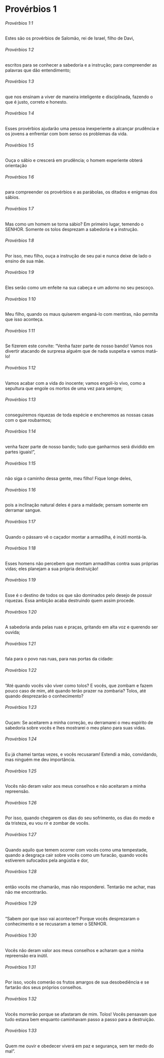 # Provérbios 1

###### Provérbios 1:1

Estes são os provérbios de Salomão, rei de Israel, filho de Davi,

###### Provérbios 1:2

escritos para se conhecer a sabedoria e a instrução; para compreender as palavras que dão entendimento;

###### Provérbios 1:3

que nos ensinam a viver de maneira inteligente e disciplinada, fazendo o que é justo, correto e honesto.

###### Provérbios 1:4

Esses provérbios ajudarão uma pessoa inexperiente a alcançar prudência e os jovens a enfrentar com bom senso os problemas da vida.

###### Provérbios 1:5

Ouça o sábio e crescerá em prudência; o homem experiente obterá orientação

###### Provérbios 1:6

para compreender os provérbios e as parábolas, os ditados e enigmas dos sábios.

###### Provérbios 1:7

Mas como um homem se torna sábio? Em primeiro lugar, temendo o SENHOR. Somente os tolos desprezam a sabedoria e a instrução.

###### Provérbios 1:8

Por isso, meu filho, ouça a instrução de seu pai e nunca deixe de lado o ensino de sua mãe.

###### Provérbios 1:9

Eles serão como um enfeite na sua cabeça e um adorno no seu pescoço.

###### Provérbios 1:10

Meu filho, quando os maus quiserem enganá-lo com mentiras, não permita que isso aconteça.

###### Provérbios 1:11

Se fizerem este convite: “Venha fazer parte de nosso bando! Vamos nos divertir atacando de surpresa alguém que de nada suspeita e vamos matá-lo!

###### Provérbios 1:12

Vamos acabar com a vida do inocente; vamos engoli-lo vivo, como a sepultura que engole os mortos de uma vez para sempre;

###### Provérbios 1:13

conseguiremos riquezas de toda espécie e encheremos as nossas casas com o que roubarmos;

###### Provérbios 1:14

venha fazer parte de nosso bando; tudo que ganharmos será dividido em partes iguais!”,

###### Provérbios 1:15

não siga o caminho dessa gente, meu filho! Fique longe deles,

###### Provérbios 1:16

pois a inclinação natural deles é para a maldade; pensam somente em derramar sangue.

###### Provérbios 1:17

Quando o pássaro vê o caçador montar a armadilha, é inútil montá-la.

###### Provérbios 1:18

Esses homens não percebem que montam armadilhas contra suas próprias vidas; eles planejam a sua própria destruição!

###### Provérbios 1:19

Esse é o destino de todos os que são dominados pelo desejo de possuir riquezas. Essa ambição acaba destruindo quem assim procede.

###### Provérbios 1:20

A sabedoria anda pelas ruas e praças, gritando em alta voz e querendo ser ouvida;

###### Provérbios 1:21

fala para o povo nas ruas, para nas portas da cidade:

###### Provérbios 1:22

“Até quando vocês vão viver como tolos? E vocês, que zombam e fazem pouco caso de mim, até quando terão prazer na zombaria? Tolos, até quando desprezarão o conhecimento?

###### Provérbios 1:23

Ouçam: Se aceitarem a minha correção, eu derramarei o meu espírito de sabedoria sobre vocês e lhes mostrarei o meu plano para suas vidas.

###### Provérbios 1:24

Eu já chamei tantas vezes, e vocês recusaram! Estendi a mão, convidando, mas ninguém me deu importância.

###### Provérbios 1:25

Vocês não deram valor aos meus conselhos e não aceitaram a minha repreensão.

###### Provérbios 1:26

Por isso, quando chegarem os dias do seu sofrimento, os dias do medo e da tristeza, eu vou rir e zombar de vocês.

###### Provérbios 1:27

Quando aquilo que temem ocorrer com vocês como uma tempestade, quando a desgraça cair sobre vocês como um furacão, quando vocês estiverem sufocados pela angústia e dor,

###### Provérbios 1:28

então vocês me chamarão, mas não responderei. Tentarão me achar, mas não me encontrarão.

###### Provérbios 1:29

“Sabem por que isso vai acontecer? Porque vocês desprezaram o conhecimento e se recusaram a temer o SENHOR.

###### Provérbios 1:30

Vocês não deram valor aos meus conselhos e acharam que a minha repreensão era inútil.

###### Provérbios 1:31

Por isso, vocês comerão os frutos amargos de sua desobediência e se fartarão dos seus próprios conselhos.

###### Provérbios 1:32

Vocês morrerão porque se afastaram de mim. Tolos! Vocês pensavam que tudo estava bem enquanto caminhavam passo a passo para a destruição.

###### Provérbios 1:33

Quem me ouvir e obedecer viverá em paz e segurança, sem ter medo do mal”.

